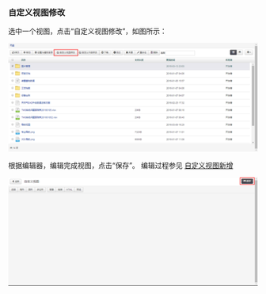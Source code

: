 ### 自定义视图修改

选中一个视图，点击“自定义视图修改”，如图所示：

![自定义视图修改](..\images\自定义视图修改1.png)

根据编辑器，编辑完成视图，点击“保存”。
编辑过程参见 [自定义视图新增](..\CustomView/README.md)

![自定义视图修改](..\images\自定义视图修改2.png)